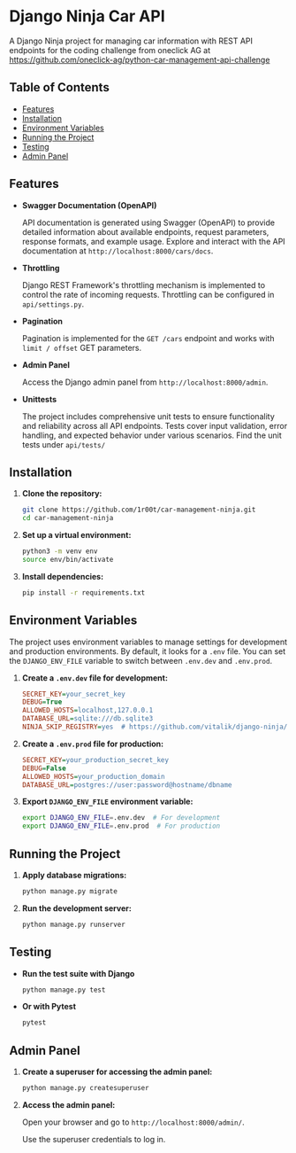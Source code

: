 # Django Ninja Car API

A Django Ninja project for managing car information with REST API endpoints for the coding challenge from oneclick AG at https://github.com/oneclick-ag/python-car-management-api-challenge

## Table of Contents

- [Features](#features)
- [Installation](#installation)
- [Environment Variables](#environment-variables)
- [Running the Project](#running-the-project)
- [Testing](#testing)
- [Admin Panel](#admin-panel)

## Features

- **Swagger Documentation (OpenAPI)**

  API documentation is generated using Swagger (OpenAPI) to provide detailed information about available endpoints, request parameters, response formats, and example usage. Explore and interact with the API documentation at `http://localhost:8000/cars/docs`.

- **Throttling**

  Django REST Framework's throttling mechanism is implemented to control the rate of incoming requests. Throttling can be configured in `api/settings.py`.

- **Pagination**

  Pagination is implemented for the `GET /cars` endpoint and works with `limit / offset` GET parameters.

- **Admin Panel**

  Access the Django admin panel from `http://localhost:8000/admin`.

- **Unittests**

  The project includes comprehensive unit tests to ensure functionality and reliability across all API endpoints. Tests cover input validation, error handling, and expected behavior under various scenarios.
  Find the unit tests under `api/tests/`

## Installation

1. **Clone the repository:**

   ```sh
   git clone https://github.com/1r00t/car-management-ninja.git
   cd car-management-ninja
   ```

2. **Set up a virtual environment:**

   ```sh
   python3 -m venv env
   source env/bin/activate
   ```

3. **Install dependencies:**
   ```sh
   pip install -r requirements.txt
   ```

## Environment Variables

The project uses environment variables to manage settings for development and production environments. By default, it looks for a `.env` file. You can set the `DJANGO_ENV_FILE` variable to switch between `.env.dev` and `.env.prod`.

1. **Create a `.env.dev` file for development:**

   ```ini
   SECRET_KEY=your_secret_key
   DEBUG=True
   ALLOWED_HOSTS=localhost,127.0.0.1
   DATABASE_URL=sqlite:///db.sqlite3
   NINJA_SKIP_REGISTRY=yes  # https://github.com/vitalik/django-ninja/issues/229
   ```

2. **Create a `.env.prod` file for production:**

   ```ini
   SECRET_KEY=your_production_secret_key
   DEBUG=False
   ALLOWED_HOSTS=your_production_domain
   DATABASE_URL=postgres://user:password@hostname/dbname
   ```

3. **Export `DJANGO_ENV_FILE` environment variable:**
   ```sh
   export DJANGO_ENV_FILE=.env.dev  # For development
   export DJANGO_ENV_FILE=.env.prod  # For production
   ```

## Running the Project

1. **Apply database migrations:**

   ```sh
   python manage.py migrate
   ```

2. **Run the development server:**
   ```sh
   python manage.py runserver
   ```

## Testing

- **Run the test suite with Django**

  ```sh
  python manage.py test
  ```

- **Or with Pytest**
  ```sh
  pytest
  ```

## Admin Panel

1. **Create a superuser for accessing the admin panel:**

   ```sh
   python manage.py createsuperuser
   ```

2. **Access the admin panel:**

   Open your browser and go to `http://localhost:8000/admin/`.

   Use the superuser credentials to log in.
